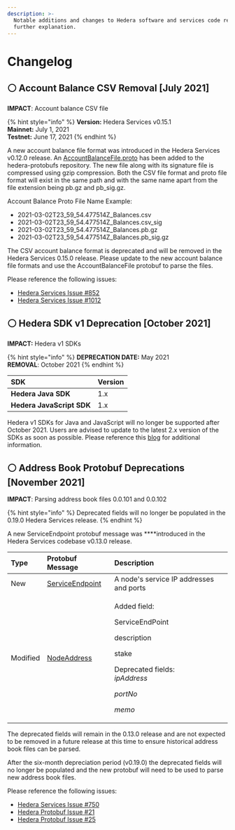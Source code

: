 ```yaml
---
description: >-
  Notable additions and changes to Hedera software and services code requiring
  further explanation.
---
```


# Changelog

## ⚪  Account Balance CSV Removal \[July 2021\] 

**IMPACT**: Account balance CSV file

{% hint style="info" %}
**Version:** Hedera Services v0.15.1  
**Mainnet:** July 1, 2021   
**Testnet:** June 17, 2021
{% endhint %}

A new account balance file format was introduced in the Hedera Services v0.12.0 release. An [AccountBalanceFile.proto](https://github.com/hashgraph/hedera-protobufs/blob/main/streams/account_balance_file.proto) has been added to the hedera-protobufs repository. The new file along with its signature file is compressed using gzip compression. Both the CSV file format and proto file format will exist in the same path and with the same name apart from the file extension being pb.gz and pb\_sig.gz. 

Account Balance Proto File Name Example: 

* 2021-03-02T23\_59\_54.477514Z\_Balances.csv 
* 2021-03-02T23\_59\_54.477514Z\_Balances.csv\_sig 
* 2021-03-02T23\_59\_54.477514Z\_Balances.pb.gz 
* 2021-03-02T23\_59\_54.477514Z\_Balances.pb\_sig.gz 

The CSV account balance format is deprecated and will be removed in the Hedera Services 0.15.0 release. Please update to the new account balance file formats and use the AccountBalanceFile protobuf to parse the files.

Please reference the following issues: 

* [Hedera Services Issue \#852](https://github.com/hashgraph/hedera-services/issues/852) 
* [Hedera Services Issue \#1012](https://github.com/hashgraph/hedera-services/issues/1012) 

## ⚪ Hedera SDK  v1 Deprecation \[October 2021\]

**IMPACT:** Hedera v1 SDKs

{% hint style="info" %}
**DEPRECATION DATE:** May 2021  
**REMOVAL**: October 2021
{% endhint %}

| SDK | Version |
| :--- | :--- |
| **Hedera Java SDK** | 1.x |
| **Hedera JavaScript SDK** | 1.x |

Hedera v1 SDKs for Java and JavaScript will no longer be supported after October 2021. Users are advised to update to the latest 2.x version of the SDKs as soon as possible. Please reference this [blog](https://hedera.com/blog/deprecation-timeline-for-v1-of-the-open-source-hedera-sdk-for-java-javascript) for additional information.

## ⚪ Address Book Protobuf Deprecations \[November 2021\]

**IMPACT**: Parsing address book files 0.0.101 and 0.0.102 

{% hint style="info" %}
Deprecated fields will no longer be populated in the 0.19.0 Hedera Services release. 
{% endhint %}

A new ServiceEndpoint protobuf message was ****introduced in the Hedera Services codebase v0.13.0 release.

<table>
  <thead>
    <tr>
      <th style="text-align:left">Type</th>
      <th style="text-align:left">Protobuf Message</th>
      <th style="text-align:left">Description</th>
    </tr>
  </thead>
  <tbody>
    <tr>
      <td style="text-align:left">New</td>
      <td style="text-align:left"><a href="https://github.com/hashgraph/hedera-protobufs/blob/develop/services/BasicTypes.proto#L344">ServiceEndpoint</a>
      </td>
      <td style="text-align:left">A node&apos;s service IP addresses and ports</td>
    </tr>
    <tr>
      <td style="text-align:left">Modified</td>
      <td style="text-align:left"><a href="https://github.com/hashgraph/hedera-protobufs/blob/develop/services/BasicTypes.proto#L358">NodeAddress</a>
      </td>
      <td style="text-align:left">
        <p>Added field:</p>
        <p>ServiceEndPoint</p>
        <p>description</p>
        <p>stake</p>
        <p></p>
        <p>Deprecated fields:
          <br /><em>     ipAddress</em>
        </p>
        <p><em>     portNo</em>
        </p>
        <p><em>     memo</em>
        </p>
        <p></p>
      </td>
    </tr>
  </tbody>
</table>

The deprecated fields will remain in the 0.13.0 release and are not expected to be removed in a future release at this time to ensure historical address book files can be parsed.  

After the six-month depreciation period \(v0.19.0\) the deprecated fields will no longer be populated and the new protobuf will need to be used to parse new address book files. 

Please reference the following issues: 

* [Hedera Services Issue \#750](https://github.com/hashgraph/hedera-services/issues/750#issuecomment-815916066) 
* [Hedera Protobuf Issue \#21](https://github.com/hashgraph/hedera-protobufs/issues/21) 
* [Hedera Protobuf Issue \#25](https://github.com/hashgraph/hedera-protobufs/issues/25) 


